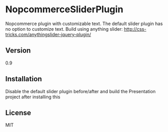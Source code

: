 NopcommerceSliderPlugin
=======================

Nopcommerce plugin with customizable text. The default slider plugin has no option to customize text. Build using anything slider:
http://css-tricks.com/anythingslider-jquery-plugin/

Version
----

0.9

Installation
--------------

Disable the default slider plugin before/after and build the Presentation project after installing this

License
----

MIT